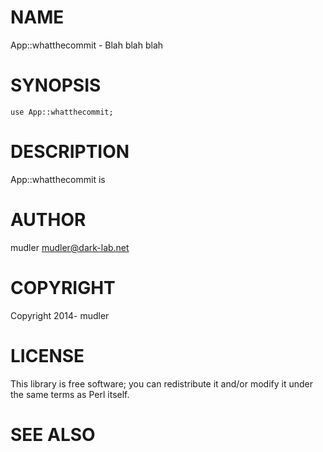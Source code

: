 # NAME

App::whatthecommit - Blah blah blah

# SYNOPSIS

    use App::whatthecommit;

# DESCRIPTION

App::whatthecommit is

# AUTHOR

mudler <mudler@dark-lab.net>

# COPYRIGHT

Copyright 2014- mudler

# LICENSE

This library is free software; you can redistribute it and/or modify
it under the same terms as Perl itself.

# SEE ALSO
